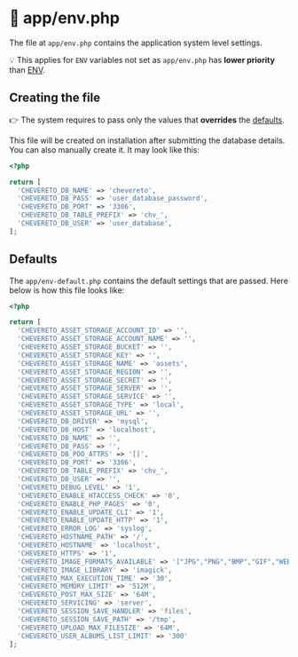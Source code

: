 # 📌 app/env.php

The file at `app/env.php` contains the application system level settings.

💡 This applies for `ENV` variables not set as `app/env.php` has **lower priority** than [ENV](environment.md).

## Creating the file

👉 The system requires to pass only the values that **overrides** the [defaults](#defaults).

This file will be created on installation after submitting the database details. You can also manually create it. It may look like this:

```php
<?php

return [
  'CHEVERETO_DB_NAME' => 'chevereto',
  'CHEVERETO_DB_PASS' => 'user_database_password',
  'CHEVERETO_DB_PORT' => '3306',
  'CHEVERETO_DB_TABLE_PREFIX' => 'chv_',
  'CHEVERETO_DB_USER' => 'user_database',
];
```

## Defaults

The `app/env-default.php` contains the default settings that are passed. Here below is how this file looks like:

```php
<?php

return [
  'CHEVERETO_ASSET_STORAGE_ACCOUNT_ID' => '',
  'CHEVERETO_ASSET_STORAGE_ACCOUNT_NAME' => '',
  'CHEVERETO_ASSET_STORAGE_BUCKET' => '',
  'CHEVERETO_ASSET_STORAGE_KEY' => '',
  'CHEVERETO_ASSET_STORAGE_NAME' => 'assets',
  'CHEVERETO_ASSET_STORAGE_REGION' => '',
  'CHEVERETO_ASSET_STORAGE_SECRET' => '',
  'CHEVERETO_ASSET_STORAGE_SERVER' => '',
  'CHEVERETO_ASSET_STORAGE_SERVICE' => '',
  'CHEVERETO_ASSET_STORAGE_TYPE' => 'local',
  'CHEVERETO_ASSET_STORAGE_URL' => '',
  'CHEVERETO_DB_DRIVER' => 'mysql',
  'CHEVERETO_DB_HOST' => 'localhost',
  'CHEVERETO_DB_NAME' => '',
  'CHEVERETO_DB_PASS' => '',
  'CHEVERETO_DB_PDO_ATTRS' => '[]',
  'CHEVERETO_DB_PORT' => '3306',
  'CHEVERETO_DB_TABLE_PREFIX' => 'chv_',
  'CHEVERETO_DB_USER' => '',
  'CHEVERETO_DEBUG_LEVEL' => '1',
  'CHEVERETO_ENABLE_HTACCESS_CHECK' => '0',
  'CHEVERETO_ENABLE_PHP_PAGES' => '0',
  'CHEVERETO_ENABLE_UPDATE_CLI' => '1',
  'CHEVERETO_ENABLE_UPDATE_HTTP' => '1',
  'CHEVERETO_ERROR_LOG' => 'syslog',
  'CHEVERETO_HOSTNAME_PATH' => '/',
  'CHEVERETO_HOSTNAME' => 'localhost',
  'CHEVERETO_HTTPS' => '1',
  'CHEVERETO_IMAGE_FORMATS_AVAILABLE' => '["JPG","PNG","BMP","GIF","WEBP"]',
  'CHEVERETO_IMAGE_LIBRARY' => 'imagick',
  'CHEVERETO_MAX_EXECUTION_TIME' => '30',
  'CHEVERETO_MEMORY_LIMIT' => '512M',
  'CHEVERETO_POST_MAX_SIZE' => '64M',
  'CHEVERETO_SERVICING' => 'server',
  'CHEVERETO_SESSION_SAVE_HANDLER' => 'files',
  'CHEVERETO_SESSION_SAVE_PATH' => '/tmp',
  'CHEVERETO_UPLOAD_MAX_FILESIZE' => '64M',
  'CHEVERETO_USER_ALBUMS_LIST_LIMIT' => '300'
];
```
